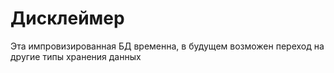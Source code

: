 # Дисклеймер
Эта импровизированная БД временна, в будущем возможен переход на другие типы хранения данных
